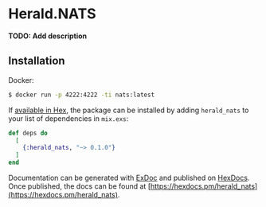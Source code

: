 # Herald.NATS

**TODO: Add description**

## Installation

Docker:

```sh
$ docker run -p 4222:4222 -ti nats:latest
```

If [available in Hex](https://hex.pm/docs/publish), the package can be installed
by adding `herald_nats` to your list of dependencies in `mix.exs`:

```elixir
def deps do
  [
    {:herald_nats, "~> 0.1.0"}
  ]
end
```

Documentation can be generated with [ExDoc](https://github.com/elixir-lang/ex_doc)
and published on [HexDocs](https://hexdocs.pm). Once published, the docs can
be found at [https://hexdocs.pm/herald_nats](https://hexdocs.pm/herald_nats).

